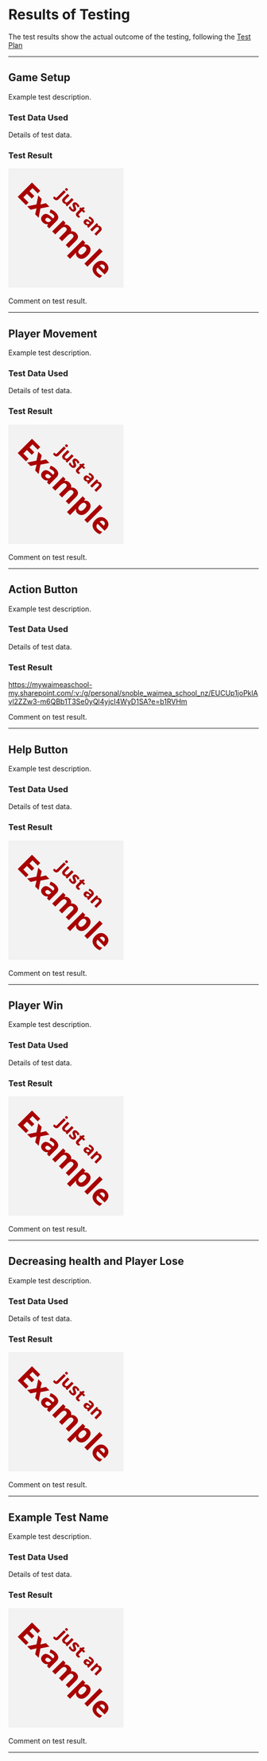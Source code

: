# Results of Testing

The test results show the actual outcome of the testing, following the [Test Plan](test-plan.md)

---

## Game Setup

Example test description.

### Test Data Used

Details of test data.

### Test Result

![example.png](screenshots/example.png)

Comment on test result.

---

## Player Movement

Example test description.

### Test Data Used

Details of test data.

### Test Result

![example.png](screenshots/example.png)

Comment on test result.

---

## Action Button

Example test description.

### Test Data Used

Details of test data.

### Test Result

https://mywaimeaschool-my.sharepoint.com/:v:/g/personal/snoble_waimea_school_nz/EUCUp1joPklAvl2ZZw3-m6QBb1T3Se0yQl4yjcI4WyD1SA?e=b1RVHm

Comment on test result.

---

## Help Button

Example test description.

### Test Data Used

Details of test data.

### Test Result

![example.png](screenshots/example.png)

Comment on test result.

---

## Player Win

Example test description.

### Test Data Used

Details of test data.

### Test Result

![example.png](screenshots/example.png)

Comment on test result.

---

## Decreasing health and Player Lose

Example test description.

### Test Data Used

Details of test data.

### Test Result

![example.png](screenshots/example.png)

Comment on test result.

---

## Example Test Name

Example test description.

### Test Data Used

Details of test data.

### Test Result

![example.png](screenshots/example.png)

Comment on test result.

---